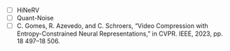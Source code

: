 - [ ] HiNeRV
- [ ] Quant-Noise
- [ ] C. Gomes, R. Azevedo, and C. Schroers, “Video Compression with Entropy-Constrained Neural Representations,” in CVPR. IEEE, 2023, pp. 18 497–18 506.